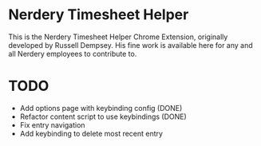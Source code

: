 # Nerdery Timesheet Helper

This is the Nerdery Timesheet Helper Chrome Extension, originally developed by Russell Dempsey. His fine work is available here for any and all Nerdery employees to contribute to.

# TODO

- Add options page with keybinding config (DONE)
- Refactor content script to use keybindings (DONE)
- Fix entry navigation
- Add keybinding to delete most recent entry
